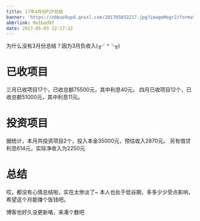 ```yaml
---
title: 17年4月份P2P总结
banner: 'https://obbuo9upd.qnssl.com/201705032217.jpg?imageMogr2/format/webp'
abbrlink: 9e1bad9f
date: 2017-05-03 22:17:12
---
```


为什么没有3月份总结？因为3月负收入(╥╯^╰╥)

<!--more-->

# 已收项目

三月已收项目17个，已收总额75500元，其中利息40元。
四月已收项目12个，已收总额51000元，其中利息11元。

# 投资项目

据统计，本月共投资项目2个，投入本金35000元，预估收入2870元。
另有借贷利息614元，实际净收入为2250元

# 总结

哎，都没有心情总结啦，实在太惨淡了~
本人也处于低谷期，多多少少受点影响，希望这个月能赚个饭钱吧。

博客也好久没更新咯，来凑个数吧

